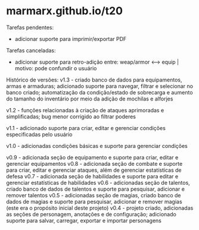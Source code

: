 # marmarx.github.io/t20

Tarefas pendentes:
- adicionar suporte para imprimir/exportar PDF

Tarefas canceladas:
- adicionar suporte para retro-adição entre: weap/armor <--> equip | motivo: pode confundir o usuário

Histórico de versões:
v1.3 - criado banco de dados para equipamentos, armas e armaduras; adicionado suporte para navegar, filtrar e selecionar no banco criado; automatização da condição/estado de sobrecarga e aumento do tamanho do inventário por meio da adição de mochilas e alforjes

v1.2 - funções relacionadas à criação de ataques aprimoradas e simplificadas; bug menor corrigido ao filtrar poderes

v1.1 - adicionado suporte para criar, editar e gerenciar condições especificadas pelo usuário

v1.0 - adicionadas condições básicas e suporte para gerenciar condições

v0.9 - adicionada seção de equipamento e suporte para criar, editar e gerenciar equipamentos
v0.8 - adicionada seção de combate e suporte para criar, editar e gerenciar ataques, além de gerenciar estatísticas de defesa
v0.7 - adicionada seção de habilidades e suporte para editar e gerenciar estatísticas de habilidades
v0.6 - adicionadas seção de talentos, criado banco de dados de talentos e suporte para pesquisar, adicionar e remover talentos
v0.5 - adicionadas seção de magias, criado banco de dados de magias e suporte para pesquisar, adicionar e remover magias (este era o propósito inicial deste projeto)
v0.4 - projeto criado, adicionadas as seções de personagem, anotações e de configuração; adicionado suporte para salvar, carregar, exportar e importar personagens
